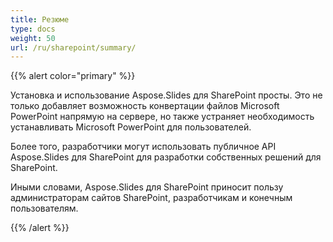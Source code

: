 ```yaml
---
title: Резюме
type: docs
weight: 50
url: /ru/sharepoint/summary/
---
```


{{% alert color="primary" %}} 

Установка и использование Aspose.Slides для SharePoint просты. Это не только добавляет возможность конвертации файлов Microsoft PowerPoint напрямую на сервере, но также устраняет необходимость устанавливать Microsoft PowerPoint для пользователей. 

Более того, разработчики могут использовать публичное API Aspose.Slides для SharePoint для разработки собственных решений для SharePoint. 

Иными словами, Aspose.Slides для SharePoint приносит пользу администраторам сайтов SharePoint, разработчикам и конечным пользователям. 

{{% /alert %}}